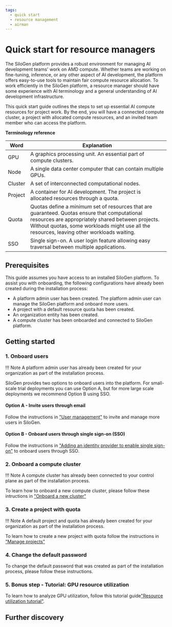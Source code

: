 ```yaml
---
tags:
  - quick start
  - resource management
  - airman
---
```


# Quick start for resource managers

The SiloGen platform provides a robust environment for managing AI development teams' work on AMD compute. Whether teams are working on fine-tuning, inference, or any other aspect of AI development, the platform offers easy-to-use tools to maintain fair compute resource allocation. To work efficiently in the SiloGen platform, a resource manager should have some experience with AI terminology and a general understanding of AI development infrastructure.

This quick start guide outlines the steps to set up essential AI compute resources for project work. By the end, you will have a connected compute cluster, a project with allocated compute resources, and an invited team member who can access the platform.

**Terminology reference**

| Word    | Explanation                                                                                 |
|---------|---------------------------------------------------------------------------------------------|
| GPU     | A graphics processing unit. An essential part of compute clusters.                          |
| Node    | A single data center computer that can contain multiple GPUs.                               |
| Cluster | A set of interconnected computational nodes.                                                |
| Project | A container for AI development. The project is allocated resources through a quota.
| Quota   | Quotas define a _minimum_ set of resources that are guaranteed. Quotas ensure that computational resources are appropriately shared between projects. Without quotas, some workloads might use all the resources, leaving other workloads waiting.       |
| SSO     | Single sign-on. A user login feature allowing easy traversal between multiple applications. |


## Prerequisites

This guide assumes you have access to an installed SiloGen platform. To assist you with onboarding, the following configurations have already been created during the installation process:
- A platform admin user has been created. The platform admin user can manage the SiloGen platform and onboard more users.
- A project with a default resource quota has been created.
- An organization entity has been created.
- A compute cluster has been onboarded and connected to SiloGen platform.


## Getting started

### 1. Onboard users
!!! Note
    A platform admin user has already been created for your organization as part of the installation process.

SiloGen provides two options to onboard users into the platform. For small-scale trial deployments you can use Option A, but for more large scale deployments we recommend Option B using SSO.

#### Option A - Invite users through email

Follow the instructions in ["User management"](./users/manage-users.md) to invite and manage more users in SiloGen.
#### Option B - Onboard users through single sign-on (SSO)
Follow the instructions in ["Adding an identity provider to enable single sign-on"](../keycloak/sso.md) to onboard users through SSO.

### 2. Onboard a compute cluster
!!! Note
    A compute cluster has already been connected to your control plane as part of the installation process.

To learn how to onboard a new compute cluster, please follow these intructions in ["Onboard a new cluster"](./clusters/add-clusters-ui.md)

### 3. Create a project with quota

!!! Note
    A default project and quota has already been created for your organization as part of the installation process.

To learn how to create a new project with quota follow the instructions in ["Manage projects"](./projects/manage-projects.md)

### 4. Change the default password
To change the default password that was created as part of the installation process, please follow these instructions.

### 5. Bonus step - Tutorial: GPU resource utilization

To learn how to analyze GPU utilization, follow this tutorial guide["Resource utilization tutorial"](./tutorials/resource-utilization.md).

## Further discovery

